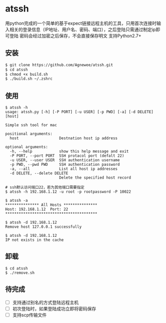 atssh
===

用python完成的一个简单的基于expect链接远程主机的工具，只用首次连接时输入相关的登录信息（IP地址、用户名、密码、端口），之后登陆只需通过制定ip即可登陆
密码会经过加密之后保存，不会直接保存明文
支持Python2.7+

安装
---
```bash
$ git clone https://github.com/Agnewee/atssh.git
$ cd atssh
$ chmod +x build.sh
$ ./build.sh ~/.zshrc
```

使用
---
```
$ atssh -h
usage: atssh.py [-h] [-P PORT] [-u USER] [-p PWD] [-a] [-d DELETE] [host]

Simple ssh tool for mac

positional arguments:
  host                  Destnation host ip address

optional arguments:
  -h, --help            show this help message and exit
  -P PORT, --port PORT  SSH protacol port (defalt 22)
  -u USER, --user USER  SSH authentication username
  -p PWD, --pwd PWD     SSH authentication password
  -a, --all             List all host ip addresses
  -d DELETE, --delete DELETE
                        Delete the specified host record

# ssh默认访问端口22，若为其他端口需要指定
$ atssh -h 192.168.1.12 -u root -p rootpassword -P 10022

$ atssh -a
*************** All Hosts ***************
Host: 192.168.1.12	Port: 22
*****************************************

$ atssh -d 192.168.1.12
Remove host 127.0.0.1 successfully

$ atssh -d 192.168.1.12
IP not exists in the cache
```

卸载
---
```
$ cd atssh
$ ./remove.sh
```

待完成
---

- [ ] 支持通过别名的方式登陆远程主机
- [ ] 初次登陆时，如果登陆成功立即将密码保存
- [ ] 支持scp传输文件